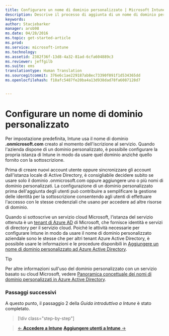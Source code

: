 ```yaml
---
title: Configurare un nome di dominio personalizzato | Microsoft Intune
description: Descrive il processo di aggiunta di un nome di dominio personalizzato per la sottoscrizione di Intune
keywords: 
author: Staciebarker
manager: arob98
ms.date: 04/28/2016
ms.topic: get-started-article
ms.prod: 
ms.service: microsoft-intune
ms.technology: 
ms.assetid: 2382f36f-13d8-4a32-81ad-6cfa604889c3
ms.reviewer: jeffgilb
ms.suite: ems
translationtype: Human Translation
ms.sourcegitcommit: 376e6c1ae229187ab8ec73390f091f1d534365dd
ms.openlocfilehash: f18afc5487fe20ba4a13d938dad78fa6087128d7


---
```



# Configurare un nome di dominio personalizzato

Per impostazione predefinita, Intune usa il nome di dominio **<domain>.onmicrosoft.com** creato al momento dell'iscrizione al servizio. Quando l'azienda dispone di un dominio personalizzato, è possibile configurare la propria istanza di Intune in modo da usare quel dominio anziché quello fornito con la sottoscrizione.

Prima di creare nuovi account utente oppure sincronizzare gli account dall'istanza locale di Active Directory, è consigliabile decidere subito se usare solo il dominio .onmicrosoft.com oppure aggiungere uno o più nomi di dominio personalizzati. La configurazione di un dominio personalizzato prima dell'aggiunta degli utenti può contribuire a semplificare la gestione delle identità per la sottoscrizione consentendo agli utenti di effettuare l'accesso con le stesse credenziali che usano per accedere ad altre risorse di dominio.

Quando si sottoscrive un servizio cloud Microsoft, l'istanza del servizio ottenuta è un [tenant di Azure AD](http://technet.microsoft.com/library/jj573650.aspx#BKMK_WhatIsAnAzureADTenant) di Microsoft, che fornisce identità e servizi di directory per il servizio cloud. Poiché le attività necessarie per configurare Intune in modo da usare il nome di dominio personalizzato aziendale sono le stesse che per altri tenant Azure Active Directory, è possibile usare le informazioni e le procedure disponibili in [Aggiungere un nome di dominio personalizzato ad Azure Active Directory](https://azure.microsoft.com/documentation/articles/active-directory-add-domain/).

> [!TIP]
> Per altre informazioni sull'uso del dominio personalizzato con un servizio basato su cloud Microsoft, vedere [Panoramica concettuale dei nomi di dominio personalizzati in Azure Active Directory](https://azure.microsoft.com/documentation/articles/active-directory-add-domain-concepts/).

### Passaggi successivi
A questo punto, il passaggio 2 della *Guida introduttiva a Intune* è stato completato.

>[!div class="step-by-step"]

>[&larr; **Accedere a Intune**](.\start-with-a-paid-subscription-to-microsoft-intune-step-1.md)     [**Aggiungere utenti a Intune** &rarr;](.\start-with-a-paid-subscription-to-microsoft-intune-step-3.md)  



<!--HONumber=Jul16_HO3-->


